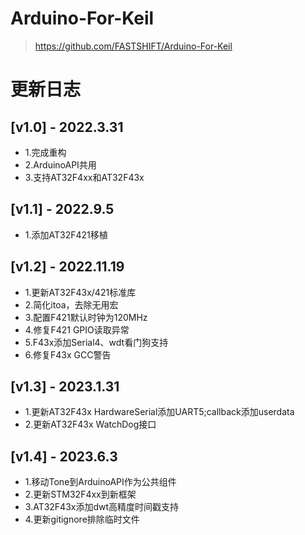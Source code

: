 # Arduino-For-Keil
> https://github.com/FASTSHIFT/Arduino-For-Keil

# 更新日志
## [v1.0] - 2022.3.31
* 1.完成重构
* 2.ArduinoAPI共用
* 3.支持AT32F4xx和AT32F43x

## [v1.1] - 2022.9.5
* 1.添加AT32F421移植

## [v1.2] - 2022.11.19
* 1.更新AT32F43x/421标准库
* 2.简化itoa，去除无用宏
* 3.配置F421默认时钟为120MHz
* 4.修复F421 GPIO读取异常
* 5.F43x添加Serial4、wdt看门狗支持
* 6.修复F43x GCC警告

## [v1.3] - 2023.1.31
* 1.更新AT32F43x HardwareSerial添加UART5;callback添加userdata
* 2.更新AT32F43x WatchDog接口

## [v1.4] - 2023.6.3
* 1.移动Tone到ArduinoAPI作为公共组件
* 2.更新STM32F4xx到新框架
* 3.AT32F43x添加dwt高精度时间戳支持
* 4.更新gitignore排除临时文件

